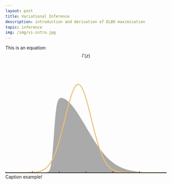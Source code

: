 ```yaml
---
layout: post
title: Variational Inference
description: introduction and derivation of ELBO maximisation
topic: inference
img: /img/vi-intro.jpg
---
```


This is an equation: $$ \Gamma(z) $$

<div class="img_row">
    <img class="col three" src="/img/vi-intro.jpg"/>
</div>
<div class="col three caption">
   Caption example!
</div>
